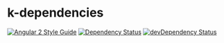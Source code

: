 # k-dependencies
[![Angular 2 Style Guide](https://mgechev.github.io/angular2-style-guide/images/badge.svg)](https://angular.io/styleguide)
[![Dependency Status](https://david-dm.org/garandam/k-dependencies.svg)](https://david-dm.org/garandam/k-dependencies)
[![devDependency Status](https://david-dm.org/garandam/k-dependencies/dev-status.svg)](https://david-dm.org/garandam/k-dependencies#info=devDependencies)